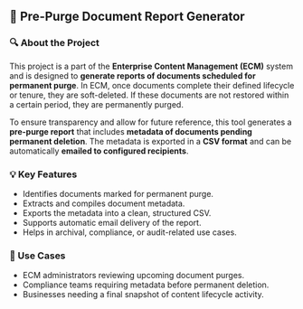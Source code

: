 ## 📄 Pre-Purge Document Report Generator

### 🔍 About the Project
This project is a part of the **Enterprise Content Management (ECM)** system and is designed to **generate reports of documents scheduled for permanent purge**. In ECM, once documents complete their defined lifecycle or tenure, they are soft-deleted. If these documents are not restored within a certain period, they are permanently purged.

To ensure transparency and allow for future reference, this tool generates a **pre-purge report** that includes **metadata of documents pending permanent deletion**. The metadata is exported in a **CSV format** and can be automatically **emailed to configured recipients**.

### 💡 Key Features
- Identifies documents marked for permanent purge.
- Extracts and compiles document metadata.
- Exports the metadata into a clean, structured CSV.
- Supports automatic email delivery of the report.
- Helps in archival, compliance, or audit-related use cases.

### 🚀 Use Cases
- ECM administrators reviewing upcoming document purges.
- Compliance teams requiring metadata before permanent deletion.
- Businesses needing a final snapshot of content lifecycle activity.
